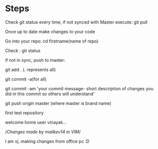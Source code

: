 Steps
=========


Check git status every time, if not synced with Master execute: git pull

Once up to date make changes to your code

Go into your repo: cd firstname(name of repo)

Check : git status 

if not in sync, push to master:

git add . (. represents all)

git commit -a(for all)

git commit -am 'your commit message- short description of changes you did in this commit so others will understand'

git push origin master (where master is brand name)



first test repository 

welcome home user vinayak...

/*Changes made by mailkev14 in VIM*/

I am vj..making changes from office pc :D
